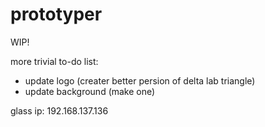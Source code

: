 prototyper
==========


WIP!


more trivial to-do list:
 - update logo (creater better persion of delta lab triangle)
 - update background (make one)

 glass ip:  192.168.137.136